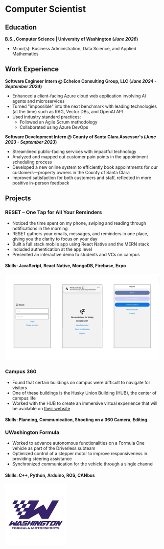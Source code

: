 # Computer Scientist

## Education
**B.S., Computer Science | University of Washington (_June 2026_)**
- Minor(s): Business Administration, Data Science, and Applied Mathematics   

## Work Experience
**Software Engineer Intern @ Echelon Consulting Group, LLC (_June 2024 - September 2024_)**
- Enhanced a client-facing Azure cloud web application involving AI agents and microservices
- Turned "impossible" into the next benchmark with leading technologies (at the time) such as RAG, Vector DBs, and OpenAI API
- Used industry standard practices:
  - Followed an Agile Scrum methodology
  - Collaborated using Azure DevOps

**Software Development Intern @ County of Santa Clara Assessor's (_June 2023 - September 2023_)**
- Streamlined public-facing services with impactful technology
- Analyzed and mapped out customer pain points in the appointment scheduling process
- Developed a new online system to efficiently book appointments for our customers—property owners in the County of Santa Clara
- Improved satisfaction for both customers and staff, reflected in more positive in-person feedback

## Projects
### RESET – One Tap for All Your Reminders
- Noticed the time spent on my phone, swiping and reading through notifications in the morning
- RESET gathers your emails, messages, and reminders in one place, giving you the clarity to focus on your day
- Built a full stack mobile app using React Native and the MERN stack
- Included authentication at the app level
- Presented an interactive demo to students and VCs on campus

#### Skills: JavaScript, React Native, MongoDB, Firebase, Expo

![RESET Demo](/assets/img/demo.png)

### Campus 360
- Found that certain buildings on campus were difficult to navigate for visitors
- One of these buildings is the Husky Union Building (HUB), the center of campus life
- Worked with the HUB to create an immersive virtual experience that will be available on [their website](https://hub.washington.edu/)

#### Skills: Planning, Communication, Shooting on a 360 Camera, Editing

### UWashington Formula
- Worked to advance autonomous functionalities on a Formula One vehicle as part of the Driverless subteam
- Optimized control of a stepper motor to improve responsiveness in providing steering assistance
- Synchronized communication for the vehicle through a single channel

#### Skills: C++, Python, Arduino, ROS, CANbus

![Formula Logo](/assets/img/formula.jpeg)

